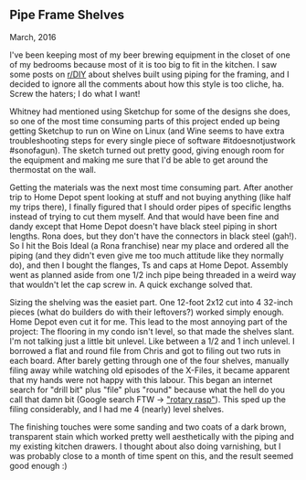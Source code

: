 ## Pipe Frame Shelves
March, 2016

<building-projects-header imgur-image-id="w6hLijq" imgur-album-id="hWdXY" reddit-comment-id="4ln4xd">
</building-projects-header>

I've been keeping most of my beer brewing equipment in the closet of one of my bedrooms because most
of it is too big to fit in the kitchen. I saw some posts on [r/DIY](http://www.reddit.com/r/diy)
about shelves built using piping for the framing, and I decided to ignore all the comments about how
this style is too cliche, ha. Screw the haters; I do what I want!

Whitney had mentioned using Sketchup for some of the designs she does, so one of the most time
consuming parts of this project ended up being getting Sketchup to run on Wine on Linux (and Wine
seems to have extra troubleshooting steps for every single piece of software #itdoesnotjustwork
\#sonofagun). The sketch turned out pretty good, giving enough room for the equipment and making me
sure that I'd be able to get around the thermostat on the wall.

Getting the materials was the next most time consuming part. After another trip to Home Depot spent
looking at stuff and not buying anything (like half my trips there), I finally figured that I should
order pipes of specific lengths instead of trying to cut them myself. And that would have been fine
and dandy except that Home Depot doesn't have black steel piping in short lengths. Rona does, but
they don't have the connectors in black steel (gah!). So I hit the Bois Ideal (a Rona franchise)
near my place and ordered all the piping (and they didn't even give me too much attitude like they
normally do), and then I bought the flanges, Ts and caps at Home Depot. Assembly went as planned
aside from one 1/2 inch pipe being threaded in a weird way that wouldn't let the cap screw in. A
quick exchange solved that.

Sizing the shelving was the easiet part. One 12-foot 2x12 cut into 4 32-inch pieces (what do
builders do with their leftovers?) worked simply enough. Home Depot even cut it for me. This lead to
the most annoying part of the project: The flooring in my condo isn't level, so that made the
shelves slant. I'm not talking just a little bit unlevel. Like between a 1/2 and 1 inch unlevel. I
borrowed a flat and round file from Chris and got to filing out two ruts in each board. After barely
getting through one of the four shelves, manually filing away while watching old episodes of the
X-Files, it became apparent that my hands were not happy with this labour. This began an internet
search for "drill bit" plus "file" plus "round" because what the hell do you call that damn bit
(Google search FTW -> ["rotary rasp"](https://www.google.com/search?q=rotary+rasp)). This sped up
the filing considerably, and I had me 4 (nearly) level shelves.

The finishing touches were some sanding and two coats of a dark brown, transparent stain which
worked pretty well aesthetically with the piping and my existing kitchen drawers. I thought about
also doing varnishing, but I was probably close to a month of time spent on this, and the result
seemed good enough :)
